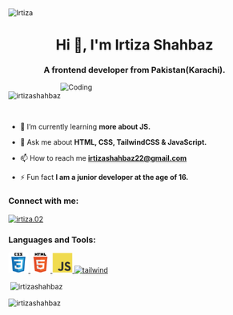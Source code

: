 <img align="center" width="https://1.bp.blogspot.com/drive-storage/AJQWtBPRhThDQPLI3jqSMt5-31ed1WJb1seIgezxnvo_Sj1dQwyhjaenTfZ0vCOphjAi1UNC9JiVxaLY_XiClmnjTDaG-Y_fmFI7GZY4yDxcSDwk4GQ=w674-h238" alt="Irtiza">
<h1 align="center">Hi 👋, I'm Irtiza Shahbaz</h1>
<h3 align="center">A frontend developer from Pakistan(Karachi).</h3>
<img align="right" alt="Coding" width="400" src="https://user-images.githubusercontent.com/74038190/212748842-9fcbad5b-6173-4175-8a61-521f3dbb7514.gif">

<p align="left"> <img src="https://komarev.com/ghpvc/?username=irtizashahbaz&label=Profile%20views&color=0e75b6&style=flat" alt="irtizashahbaz" /> </p>

<p align="left"> <a href="https://twitter.com/" target="blank"><img src="https://img.shields.io/twitter/follow/?logo=twitter&style=for-the-badge" alt="" /></a> </p>

- 🌱 I’m currently learning **more about JS.**

- 💬 Ask me about **HTML, CSS, TailwindCSS & JavaScript.**

- 📫 How to reach me **irtizashahbaz22@gmail.com**

- ⚡ Fun fact **I am a junior developer at the age of 16.**

<h3 align="left">Connect with me:</h3>
<p align="left">
<a href="https://instagram.com/irtiza.02" target="blank"><img align="center" src="https://raw.githubusercontent.com/rahuldkjain/github-profile-readme-generator/master/src/images/icons/Social/instagram.svg" alt="irtiza.02" height="30" width="40" /></a>
</p>

<h3 align="left">Languages and Tools:</h3>
<p align="left"> <a href="https://www.w3schools.com/css/" target="_blank" rel="noreferrer"> <img src="https://raw.githubusercontent.com/devicons/devicon/master/icons/css3/css3-original-wordmark.svg" alt="css3" width="40" height="40"/> </a> <a href="https://www.w3.org/html/" target="_blank" rel="noreferrer"> <img src="https://raw.githubusercontent.com/devicons/devicon/master/icons/html5/html5-original-wordmark.svg" alt="html5" width="40" height="40"/> </a> <a href="https://developer.mozilla.org/en-US/docs/Web/JavaScript" target="_blank" rel="noreferrer"> <img src="https://raw.githubusercontent.com/devicons/devicon/master/icons/javascript/javascript-original.svg" alt="javascript" width="40" height="40"/> </a> <a href="https://tailwindcss.com/" target="_blank" rel="noreferrer"> <img src="https://www.vectorlogo.zone/logos/tailwindcss/tailwindcss-icon.svg" alt="tailwind" width="40" height="40"/> </a> </p>

<p>&nbsp;<img align="center" src="https://github-readme-stats.vercel.app/api?username=irtizashahbaz&show_icons=true&locale=en" alt="irtizashahbaz" /></p>

<p> <img align="center" src="https://github-readme-streak-stats.herokuapp.com/?user=irtizashahbaz&" alt="irtizashahbaz" /> </p>


<!---
IrtizaShahbaz/IrtizaShahbaz is a ✨ special ✨ repository because its `README.md` (this file) appears on your GitHub profile.
You can click the Preview link to take a look at your changes.
--->
